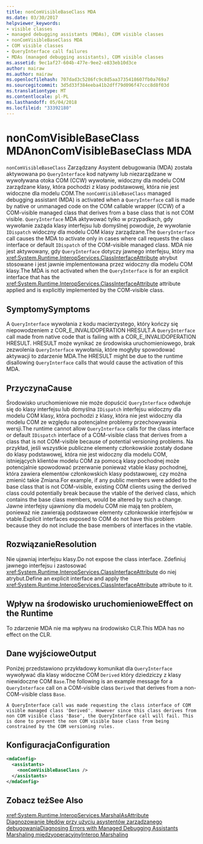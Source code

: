 ```yaml
---
title: nonComVisibleBaseClass MDA
ms.date: 03/30/2017
helpviewer_keywords:
- visible classes
- managed debugging assistants (MDAs), COM visible classes
- nonComVisibleBaseClass MDA
- COM visible classes
- QueryInterface call failures
- MDAs (managed debugging assistants), COM visible classes
ms.assetid: 9ec1af27-604b-477e-9ee2-e833eb10d3ce
author: mairaw
ms.author: mairaw
ms.openlocfilehash: 707dad3c5286fc9c8d5aa3735418607fb0a769a7
ms.sourcegitcommit: 3d5d33f384eeba41b2dff79d096f47ccc8d8f03d
ms.translationtype: MT
ms.contentlocale: pl-PL
ms.lasthandoff: 05/04/2018
ms.locfileid: "33392180"
---
```

# <a name="noncomvisiblebaseclass-mda"></a><span data-ttu-id="c571f-102">nonComVisibleBaseClass MDA</span><span class="sxs-lookup"><span data-stu-id="c571f-102">nonComVisibleBaseClass MDA</span></span>
<span data-ttu-id="c571f-103">`nonComVisibleBaseClass` Zarządzany Asystent debugowania (MDA) została aktywowana po `QueryInterface` kod natywny lub niezarządzane w wywoływana otoka COM (CCW) wywołanie, widoczny dla modelu COM zarządzane klasy, która pochodzi z klasy podstawowej, która nie jest widoczne dla modelu COM.</span><span class="sxs-lookup"><span data-stu-id="c571f-103">The `nonComVisibleBaseClass` managed debugging assistant (MDA) is activated when a `QueryInterface` call is made by native or unmanaged code on the COM callable wrapper (CCW) of a COM-visible managed class that derives from a base class that is not COM visible.</span></span>  <span data-ttu-id="c571f-104">`QueryInterface` MDA aktywować tylko w przypadkach, gdy wywołanie zażąda klasy interfejsu lub domyślnej powoduje, że wywołanie `IDispatch` widoczny dla modelu COM klasy zarządzane.</span><span class="sxs-lookup"><span data-stu-id="c571f-104">The `QueryInterface` call causes the MDA to activate only in cases where call requests the class interface or default `IDispatch` of the COM-visible managed class.</span></span>  <span data-ttu-id="c571f-105">MDA nie jest aktywowany, gdy `QueryInterface` dotyczy jawnego interfejsu, który ma <xref:System.Runtime.InteropServices.ClassInterfaceAttribute> atrybut stosowane i jest jawnie implementowana przez widoczny dla modelu COM klasy.</span><span class="sxs-lookup"><span data-stu-id="c571f-105">The MDA is not activated when the `QueryInterface` is for an explicit interface that has the <xref:System.Runtime.InteropServices.ClassInterfaceAttribute> attribute applied and is explicitly implemented by the COM-visible class.</span></span>  
  
## <a name="symptoms"></a><span data-ttu-id="c571f-106">Symptomy</span><span class="sxs-lookup"><span data-stu-id="c571f-106">Symptoms</span></span>  
 <span data-ttu-id="c571f-107">A `QueryInterface` wywołania z kodu macierzystego, który kończy się niepowodzeniem z COR_E_INVALIDOPERATION HRESULT.</span><span class="sxs-lookup"><span data-stu-id="c571f-107">A `QueryInterface` call made from native code that is failing with a COR_E_INVALIDOPERATION HRESULT.</span></span>  <span data-ttu-id="c571f-108">HRESULT może wynikać ze środowiska uruchomieniowego, brak zezwolenia `QueryInterface` wywołania, które mogłyby spowodować aktywacji to zdarzenie MDA.</span><span class="sxs-lookup"><span data-stu-id="c571f-108">The HRESULT might be due to the runtime disallowing `QueryInterface` calls that would cause the activation of this MDA.</span></span>  
  
## <a name="cause"></a><span data-ttu-id="c571f-109">Przyczyna</span><span class="sxs-lookup"><span data-stu-id="c571f-109">Cause</span></span>  
 <span data-ttu-id="c571f-110">Środowisko uruchomieniowe nie może dopuścić `QueryInterface` odwołuje się do klasy interfejsu lub domyślna `IDispatch` interfejsu widoczny dla modelu COM klasy, która pochodzi z klasy, która nie jest widoczny dla modelu COM ze względu na potencjalne problemy przechowywania wersji.</span><span class="sxs-lookup"><span data-stu-id="c571f-110">The runtime cannot allow `QueryInterface` calls for the class interface or default `IDispatch` interface of a COM-visible class that derives from a class that is not COM-visible because of potential versioning problems.</span></span>  <span data-ttu-id="c571f-111">Na przykład, jeśli wszystkie publiczne elementy członkowskie zostały dodane do klasy podstawowej, która nie jest widoczny dla modelu COM, istniejących klientów modelu COM za pomocą klasy pochodnej może potencjalnie spowodować przerwanie ponieważ vtable klasy pochodnej, która zawiera elementów członkowskich klasy podstawowej, czy można zmienić takie Zmiana.</span><span class="sxs-lookup"><span data-stu-id="c571f-111">For example, if any public members were added to the base class that is not COM-visible, existing COM clients using the derived class could potentially break because the vtable of the derived class, which contains the base class members, would be altered by such a change.</span></span>  <span data-ttu-id="c571f-112">Jawne interfejsy ujawniony dla modelu COM nie mają ten problem, ponieważ nie zawierają podstawowe elementy członkowskie interfejsów w vtable.</span><span class="sxs-lookup"><span data-stu-id="c571f-112">Explicit interfaces exposed to COM do not have this problem because they do not include the base members of interfaces in the vtable.</span></span>  
  
## <a name="resolution"></a><span data-ttu-id="c571f-113">Rozwiązanie</span><span class="sxs-lookup"><span data-stu-id="c571f-113">Resolution</span></span>  
 <span data-ttu-id="c571f-114">Nie ujawniaj interfejsu klasy.</span><span class="sxs-lookup"><span data-stu-id="c571f-114">Do not expose the class interface.</span></span> <span data-ttu-id="c571f-115">Zdefiniuj jawnego interfejsu i zastosować <xref:System.Runtime.InteropServices.ClassInterfaceAttribute> do niej atrybut.</span><span class="sxs-lookup"><span data-stu-id="c571f-115">Define an explicit interface and apply the <xref:System.Runtime.InteropServices.ClassInterfaceAttribute> attribute to it.</span></span>  
  
## <a name="effect-on-the-runtime"></a><span data-ttu-id="c571f-116">Wpływ na środowisko uruchomieniowe</span><span class="sxs-lookup"><span data-stu-id="c571f-116">Effect on the Runtime</span></span>  
 <span data-ttu-id="c571f-117">To zdarzenie MDA nie ma wpływu na środowisko CLR.</span><span class="sxs-lookup"><span data-stu-id="c571f-117">This MDA has no effect on the CLR.</span></span>  
  
## <a name="output"></a><span data-ttu-id="c571f-118">Dane wyjściowe</span><span class="sxs-lookup"><span data-stu-id="c571f-118">Output</span></span>  
 <span data-ttu-id="c571f-119">Poniżej przedstawiono przykładowy komunikat dla `QueryInterface` wywoływać dla klasy widoczne COM `Derived` który dziedziczy z klasy niewidoczne COM `Base`.</span><span class="sxs-lookup"><span data-stu-id="c571f-119">The following is an example message for a `QueryInterface` call on a COM-visible class `Derived` that derives from a non-COM-visible class `Base`.</span></span>  
  
```  
A QueryInterface call was made requesting the class interface of COM   
visible managed class 'Derived'. However since this class derives from   
non COM visible class 'Base', the QueryInterface call will fail. This   
is done to prevent the non COM visible base class from being   
constrained by the COM versioning rules.   
```  
  
## <a name="configuration"></a><span data-ttu-id="c571f-120">Konfiguracja</span><span class="sxs-lookup"><span data-stu-id="c571f-120">Configuration</span></span>  
  
```xml  
<mdaConfig>  
  <assistants>  
    <nonComVisibleBaseClass />  
  </assistants>  
</mdaConfig>  
```  
  
## <a name="see-also"></a><span data-ttu-id="c571f-121">Zobacz też</span><span class="sxs-lookup"><span data-stu-id="c571f-121">See Also</span></span>  
 <xref:System.Runtime.InteropServices.MarshalAsAttribute>  
 [<span data-ttu-id="c571f-122">Diagnozowanie błędów przy użyciu asystentów zarządzanego debugowania</span><span class="sxs-lookup"><span data-stu-id="c571f-122">Diagnosing Errors with Managed Debugging Assistants</span></span>](../../../docs/framework/debug-trace-profile/diagnosing-errors-with-managed-debugging-assistants.md)  
 [<span data-ttu-id="c571f-123">Marshaling międzyoperacyjny</span><span class="sxs-lookup"><span data-stu-id="c571f-123">Interop Marshaling</span></span>](../../../docs/framework/interop/interop-marshaling.md)
